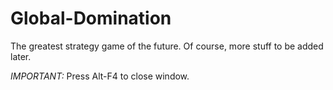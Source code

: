 Global-Domination
=================

The greatest strategy game of the future.  Of course, more stuff to be added later.

*IMPORTANT:* Press Alt-F4 to close window.
